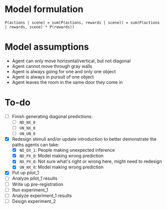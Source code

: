 # Model formulation

```
P(actions | scene) = sum(P(actions, rewards | scene)) = sum(P(actions | rewards, scene) * P(rewards))
```

# Model assumptions

- Agent can only move horizontal/vertical, but not diagonal
- Agent cannot move through gray walls
- Agent is always going for one and only one object
- Agent is always in pursuit of one object
- Agent leaves the room in the same door they come in

# To-do

- [ ] Finish generating diagonal predictions:
	- [ ] `ND_NX_0`
	- [ ] `UN_NX_0`
	- [ ] `UN_UN_0`
- [X] Redesign stimuli and/or update introduction to better demonstrate the paths agents can take:
	- [X] `ND_DX_1`: People making unexpected inference
	- [X] `ND_PX_0`: Model making wrong prediction
	- [X] `NX_PX_0`: Not sure what's right or wrong here, might need to redesign
	- [X] `UN_NX_0`: Model making wrong prediction
- [X] Put up pilot_1
- [ ] Analyze pilot_1 results
- [ ] Write up pre-registration
- [ ] Run experiment_1
- [ ] Analyze experiment_1 results
- [ ] Design experiment_2